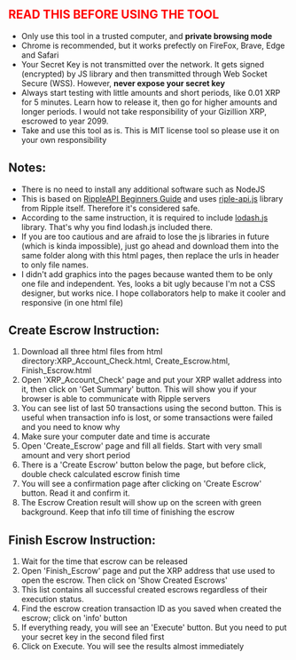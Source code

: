 <h2 style='color:red;'>READ THIS BEFORE USING THE TOOL</h2>
<ul>
  <li>Only use this tool in a trusted computer, and <strong>private browsing mode</strong></li>
  <li>Chrome is recommended, but it works prefectly on FireFox, Brave, Edge and Safari</li>
  <li>Your Secret Key is not transmitted over the network. It gets signed (encrypted) by JS library and then transmitted through Web Socket Secure (WSS). However, <strong>never expose your secret key</strong></li>
  <li>Always start testing with little amounts and short periods, like 0.01 XRP for 5 minutes. Learn how to release it, then go for higher amounts and longer periods. I would not take responsibility of your Gizillion XRP, escrowed to year 2099.</li>
  <li>Take and use this tool as is. This is MIT license tool so please use it on your own responsibility</li>
</ul>

## Notes:

<ul>
  <li>There is no need to install any additional software such as NodeJS</li>
  <li>This is based on <a href='https://ripple.com/build/rippleapi-beginners-guide/#rippleapi-in-web-browsers' target='_blank'>RippleAPI Beginners Guide</a> and uses <a href='https://github.com/ripple/ripple-lib/releases' target='_blank'>riple-api.js</a> library from Ripple itself. Therefore it's considered safe.</li>
  <li>According to the same instruction, it is required to include <a href='https://www.npmjs.com/package/lodash' target='_blank'>lodash.js</a> library. That's why you find lodash.js included there.</li>
  <li>If you are too cautious and are afraid to lose the js libraries in future (which is kinda impossible), just go ahead and download them into the same folder along with this html pages, then replace the urls in header to only file names.</li>
  <li>I didn't add graphics into the pages because wanted them to be only one file and independent. Yes, looks a bit ugly because I'm not a CSS designer, but works nice. I hope collaborators help to make it cooler and responsive (in one html file)</li>
</ul>

## Create Escrow Instruction:

<ol>
  <li>Download all three html files from html directory:XRP_Account_Check.html, Create_Escrow.html, Finish_Escrow.html</li>
  <li>Open 'XRP_Account_Check' page and put your XRP wallet address into it, then click on 'Get Summary' button. This will show you if your browser is able to communicate with Ripple servers</li>
  <li>You can see list of last 50 transactions using the second button. This is useful when transaction info is lost, or some transactions were failed and you need to know why</li>
  <li>Make sure your computer date and time is accurate</li>
  <li>Open 'Create_Escrow' page and fill all fields. Start with very small amount and very short period</li>
  <li>There is a 'Create Escrow' button below the page, but before click, double check calculated escrow finish time</li>
  <li>You will see a confirmation page after clicking on 'Create Escrow' button. Read it and confirm it.</li>
  <li>The Escrow Creation result will show up on the screen with green background. Keep that info till time of finishing the escrow</li>
</ol>


## Finish Escrow Instruction:

<ol>
   <li>Wait for the time that escrow can be released</li>
   <li>Open 'Finish_Escrow' page and put the XRP address that use used to open the escrow. Then click on 'Show Created Escrows'</li>
   <li>This list contains all successful created escrows regardless of their execution status.</li>
   <li>Find the escrow creation transaction ID as you saved when created the escrow; click on 'info' button</li>
   <li>If everything ready, you will see an 'Execute' button. But you need to put your secret key in the second filed first</li>
   <li>Click on Execute. You will see the results almost immediately</li>
</ol>
   
